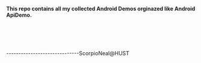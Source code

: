 <b>This repo contains all  my collected Android Demos orginazed like Android ApiDemo. </b>
<br></br>
<br></br>
<br></br>
------------------------------ScorpioNeal@HUST
